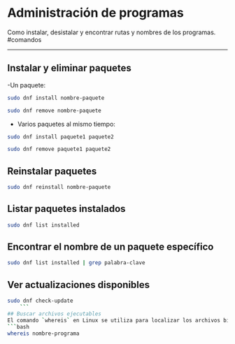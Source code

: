 # Administración de programas
Como instalar, desistalar y encontrar rutas y nombres de los programas.
#comandos 

---
## Instalar y eliminar paquetes
-Un paquete:
```bash
sudo dnf install nombre-paquete

sudo dnf remove nombre-paquete
```
- Varios paquetes al mismo tiempo:
```bash
sudo dnf install paquete1 paquete2

sudo dnf remove paquete1 paquete2
```
## Reinstalar paquetes
```bash
sudo dnf reinstall nombre-paquete
```
## Listar paquetes instalados
```bash
sudo dnf list installed
```
## Encontrar el nombre de un paquete específico
```bash
sudo dnf list installed | grep palabra-clave
```
## Ver actualizaciones disponibles
```bash
sudo dnf check-update
	```
## Buscar archivos ejecutables
El comando `whereis` en Linux se utiliza para localizar los archivos binarios (ejecutables), de configuración y de documentación de un programa. Es útil cuando deseas saber en qué ubicación se encuentran estos archivos en tu sistema.
```bash
whereis nombre-programa
```
